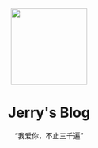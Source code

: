 <div align="center">
	<img width="154" src="https://s2.loli.net/2022/01/10/sY2oOQdmGFcT7We.png">
    <h1>Jerry's Blog</h1>
    <p>“我爱你，不止三千遍”</p>
</div>

